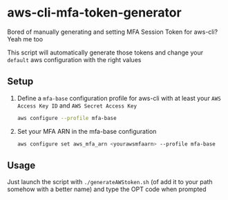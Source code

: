 # aws-cli-mfa-token-generator

Bored of manually generating and setting MFA Session Token for aws-cli? Yeah me too

This script will automatically generate those tokens and change your `default` aws configuration with the right values

## Setup

1) Define a `mfa-base` configuration profile for aws-cli with at least your `AWS Access Key ID` and `AWS Secret Access Key`

    ```sh
    aws configure --profile mfa-base
    ```

2) Set your MFA ARN in the mfa-base configuration

    ```sh
    aws configure set aws_mfa_arn <yourawsmfaarn> --profile mfa-base
    ```

## Usage

Just launch the script with `./generateAWStoken.sh` (of add it to your path somehow with a better name) and type the OPT code when prompted
